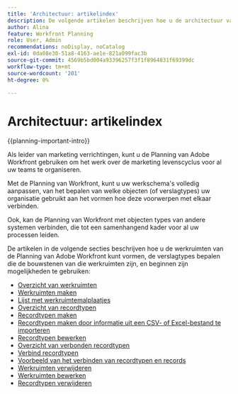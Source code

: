 ```yaml
---
title: 'Architectuur: artikelindex'
description: De volgende artikelen beschrijven hoe u de architectuur van de Planning van Adobe Workfront kunt vormen. Als onderdeel van deze configuratie leert u hoe u werkruimten, recordtypen en aangepaste velden maakt om de workflows die u wilt beheren in Workfront Planning in kaart te brengen.
author: Alina
feature: Workfront Planning
role: User, Admin
recommendations: noDisplay, noCatalog
exl-id: 0da08e30-51a8-4163-ae1e-821a099fac3b
source-git-commit: 4569b5bd004a93396257f3f1f8964831f69399dc
workflow-type: tm+mt
source-wordcount: '201'
ht-degree: 0%

---
```



# Architectuur: artikelindex

{{planning-important-intro}}

Als leider van marketing verrichtingen, kunt u de Planning van Adobe Workfront gebruiken om het werk over de marketing levenscyclus voor al uw teams te organiseren.

Met de Planning van Workfront, kunt u uw werkschema&#39;s volledig aanpassen, van het bepalen van welke objecten (of verslagtypes) uw organisatie gebruikt aan het vormen hoe deze voorwerpen met elkaar verbinden.

Ook, kan de Planning van Workfront met objecten types van andere systemen verbinden, die tot een samenhangend kader voor al uw processen leiden.

De artikelen in de volgende secties beschrijven hoe u de werkruimten van de Planning van Adobe Workfront kunt vormen, de verslagtypes bepalen die de bouwstenen van die werkruimten zijn, en beginnen zijn mogelijkheden te gebruiken:

* [Overzicht van werkruimten](/help/quicksilver/planning/architecture/workspaces-overview.md)
* [Werkruimten maken](/help/quicksilver/planning/architecture/create-workspaces.md)
* [Lijst met werkruimtemalplaatjes](/help/quicksilver/planning/architecture/workspace-templates.md)
* [Overzicht van recordtypen](/help/quicksilver/planning/architecture/overview-of-record-types.md)
* [Recordtypen maken](/help/quicksilver/planning/architecture/create-record-types.md)
* [Recordtypen maken door informatie uit een CSV- of Excel-bestand te importeren](/help/quicksilver/planning/architecture/import-file-to-create-record-types.md)
* [Recordtypen bewerken](/help/quicksilver/planning/architecture/edit-record-types.md)
* [Overzicht van verbonden recordtypen](/help/quicksilver/planning/architecture/connect-record-types-overview.md)
* [Verbind recordtypen](/help/quicksilver/planning/architecture/connect-record-types.md)
* [Voorbeeld van het verbinden van recordtypen en records](/help/quicksilver/planning/architecture/example-connect-record-types-and-records.md)
* [Werkruimten verwijderen](/help/quicksilver/planning/architecture/delete-workspaces.md)
* [Werkruimten bewerken](/help/quicksilver/planning/architecture/edit-workspaces.md)
* [Recordtypen verwijderen](/help/quicksilver/planning/architecture/delete-record-types.md)

<!--* <span class="preview">[Configure cross-workspace capabilities for record types](help/quicksilver/planning/architecture/configure-record-type-cross-workspace-capabilities.md)</span>

* <span class="preview">[Add existing record types](/help/quicksilver/planning/architecture/add-cross-workspace-record-types.md)</span>
-->

